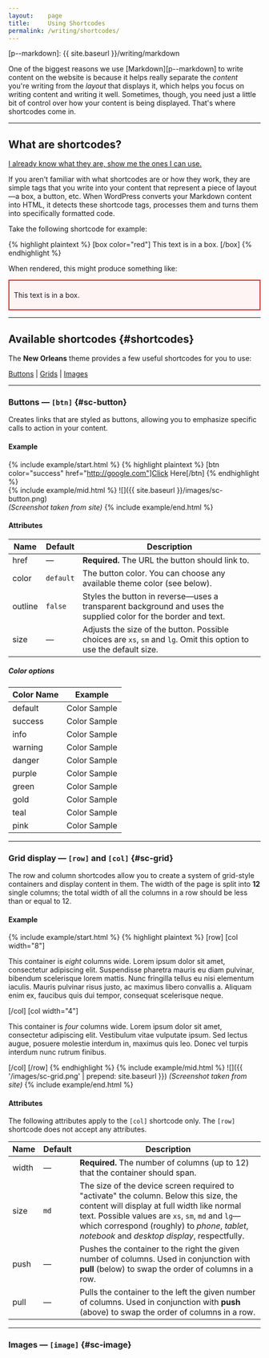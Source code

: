 ```yaml
---
layout:    page
title:     Using Shortcodes
permalink: /writing/shortcodes/
---
```


[p--markdown]: {{ site.baseurl }}/writing/markdown

One of the biggest reasons we use [Markdown][p--markdown] to write content on the website is because it helps really separate the _content_ you're writing from the _layout_ that displays it, which helps you focus on writing content and writing it well. Sometimes, though, you need just a little bit of control over how your content is being displayed. That's where shortcodes come in.

-----

## What are shortcodes?

[I already know what they are, show me the ones I can use.](#shortcodes)

If you aren't familiar with what shortcodes are or how they work, they are simple tags that you write into your content that represent a piece of layout—a box, a button, etc. When WordPress converts your Markdown content into HTML, it detects these shortcode tags, processes them and turns them into specifically formatted code.

Take the following shortcode for example:

{% highlight plaintext %}
[box color="red"]
This text is in a box.
[/box]
{% endhighlight %}

When rendered, this might produce something like:

<div style="background:#fff4f4;border:2px solid #cc3333;padding:6px 9px">
    <p>This text is in a box.</p>
</div>

-----

## Available shortcodes {#shortcodes}

The **New Orleans** theme provides a few useful shortcodes for you to use:

[Buttons](#sc-button) \| [Grids](#sc-grid) \| [Images](#sc-image)

-----

### Buttons — `[btn]` {#sc-button}

Creates links that are styled as buttons, allowing you to emphasize specific calls to action in your content.

#### Example

{% include example/start.html %}
{% highlight plaintext %}
[btn color="success" href="http://google.com"]Click Here[/btn]
{% endhighlight %}       
{% include example/mid.html %}
![]({{ site.baseurl }}/images/sc-button.png)  
_(Screenshot taken from site)_
{% include example/end.html %}

#### Attributes

Name    | Default   | Description
--------|-----------|---------------------------------------------------------------------------
href    | —         | **Required.** The URL the button should link to.
color   | `default` | The button color. You can choose any available theme color (see below).
outline | `false`   | Styles the button in reverse—uses a transparent background and uses the supplied color for the border and text.
size    | —         | Adjusts the size of the button. Possible choices are `xs`, `sm` and `lg`. Omit this option to use the default size.

##### Color options

Color Name | Example
-----------|---
default    | <span class="colorsample color-default">Color Sample</span>
success    | <span class="colorsample color-success">Color Sample</span>
info       | <span class="colorsample color-info">Color Sample</span>
warning    | <span class="colorsample color-warning">Color Sample</span>
danger     | <span class="colorsample color-danger">Color Sample</span>
purple     | <span class="colorsample color-purple">Color Sample</span>
green      | <span class="colorsample color-green">Color Sample</span>
gold       | <span class="colorsample color-gold">Color Sample</span>
teal       | <span class="colorsample color-teal">Color Sample</span>
pink       | <span class="colorsample color-pink">Color Sample</span>

-----

### Grid display — `[row]` and `[col]` {#sc-grid}

The row and column shortcodes allow you to create a system of grid-style containers and display content in them. The width of the page is split into **12** single columns; the total width of all the columns in a row should be less than or equal to 12.

#### Example

{% include example/start.html %}
{% highlight plaintext %}
[row]
[col width="8"]

This container is _eight_ columns wide. Lorem ipsum dolor sit amet,
consectetur adipiscing elit. Suspendisse pharetra mauris eu diam
pulvinar, bibendum scelerisque lorem mattis. Nunc fringilla tellus
eu nisi elementum iaculis. Mauris pulvinar risus justo, ac maximus
libero convallis a. Aliquam enim ex, faucibus quis dui tempor,
consequat scelerisque neque.

[/col]
[col width="4"]

This container is _four_ columns wide. Lorem ipsum dolor sit amet,
consectetur adipiscing elit. Vestibulum vitae vulputate ipsum.
Sed lectus augue, posuere molestie interdum in, maximus quis leo.
Donec vel turpis interdum nunc rutrum finibus.

[/col]
[/row]
{% endhighlight %}
{% include example/mid.html %}
![]({{ '/images/sc-grid.png' | prepend: site.baseurl }})
_(Screenshot taken from site)_
{% include example/end.html %}

#### Attributes

The following attributes apply to the `[col]` shortcode only. The `[row]` shortcode does not accept any attributes.

Name  | Default | Description
------|-----------|---------------------------------------------------------------------------
width | —         | **Required.** The number of columns (up to 12) that the container should span.
size  | `md`      | The size of the device screen required to "activate" the column. Below this size, the content will display at full width like normal text. Possible values are `xs`, `sm`, `md` and `lg`— which correspond (roughly) to _phone_, _tablet_, _notebook_ and _desktop display_, respectfully.
push  | —         | Pushes the container to the right the given number of columns. Used in conjunction with **pull** (below) to swap the order of columns in a row.
pull  | —         | Pulls the container to the left the given number of columns. Used in conjunction with **push** (above) to swap the order of columns in a row.

-----

### Images — `[image]` {#sc-image}
